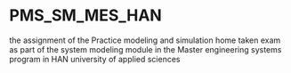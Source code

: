 # PMS_SM_MES_HAN
the assignment of the Practice modeling and simulation home taken exam as part of the system modeling module in the Master engineering systems program in HAN university of applied sciences

